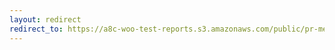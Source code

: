 ```yaml
---
layout: redirect
redirect_to: https://a8c-woo-test-reports.s3.amazonaws.com/public/pr-merge/40142/api/index.html
---
```

